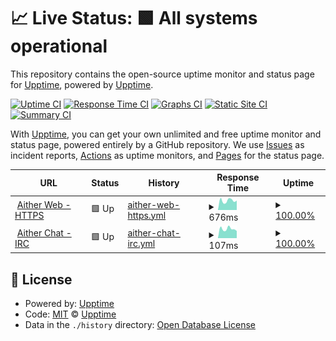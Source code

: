 # 📈 Live Status: <!--live status--> **🟩 All systems operational**

This repository contains the open-source uptime monitor and status page for [Upptime](https://upptime.js.org), powered by [Upptime](https://github.com/upptime/upptime).

[![Uptime CI](https://github.com/Obi-Wana/upptime/workflows/Uptime%20CI/badge.svg)](https://github.com/Obi-Wana/upptime/actions?query=workflow%3A%22Uptime+CI%22)
[![Response Time CI](https://github.com/Obi-Wana/upptime/workflows/Response%20Time%20CI/badge.svg)](https://github.com/Obi-Wana/upptime/actions?query=workflow%3A%22Response+Time+CI%22)
[![Graphs CI](https://github.com/Obi-Wana/upptime/workflows/Graphs%20CI/badge.svg)](https://github.com/Obi-Wana/upptime/actions?query=workflow%3A%22Graphs+CI%22)
[![Static Site CI](https://github.com/Obi-Wana/upptime/workflows/Static%20Site%20CI/badge.svg)](https://github.com/Obi-Wana/upptime/actions?query=workflow%3A%22Static+Site+CI%22)
[![Summary CI](https://github.com/Obi-Wana/upptime/workflows/Summary%20CI/badge.svg)](https://github.com/Obi-Wana/upptime/actions?query=workflow%3A%22Summary+CI%22)

With [Upptime](https://upptime.js.org), you can get your own unlimited and free uptime monitor and status page, powered entirely by a GitHub repository. We use [Issues](https://github.com/upptime/upptime/issues) as incident reports, [Actions](https://github.com/Obi-Wana/upptime/actions) as uptime monitors, and [Pages](https://upptime.github.io/upptime) for the status page.

<!--start: status pages-->
<!-- This summary is generated by Upptime (https://github.com/upptime/upptime) -->
<!-- Do not edit this manually, your changes will be overwritten -->
<!-- prettier-ignore -->
| URL | Status | History | Response Time | Uptime |
| --- | ------ | ------- | ------------- | ------ |
| <img alt="" src="https://aither.cc/favicon.ico" height="13"> [Aither Web - HTTPS](https://aither.cc) | 🟩 Up | [aither-web-https.yml](https://github.com/Obi-Wana/upptime/commits/HEAD/history/aither-web-https.yml) | <details><summary><img alt="Response time graph" src="./graphs/aither-web-https/response-time-week.png" height="20"> 676ms</summary><br><a href="https://status.aither.cc/history/aither-web-https"><img alt="Response time 787" src="https://img.shields.io/endpoint?url=https%3A%2F%2Fraw.githubusercontent.com%2FObi-Wana%2Fupptime%2FHEAD%2Fapi%2Faither-web-https%2Fresponse-time.json"></a><br><a href="https://status.aither.cc/history/aither-web-https"><img alt="24-hour response time 497" src="https://img.shields.io/endpoint?url=https%3A%2F%2Fraw.githubusercontent.com%2FObi-Wana%2Fupptime%2FHEAD%2Fapi%2Faither-web-https%2Fresponse-time-day.json"></a><br><a href="https://status.aither.cc/history/aither-web-https"><img alt="7-day response time 676" src="https://img.shields.io/endpoint?url=https%3A%2F%2Fraw.githubusercontent.com%2FObi-Wana%2Fupptime%2FHEAD%2Fapi%2Faither-web-https%2Fresponse-time-week.json"></a><br><a href="https://status.aither.cc/history/aither-web-https"><img alt="30-day response time 697" src="https://img.shields.io/endpoint?url=https%3A%2F%2Fraw.githubusercontent.com%2FObi-Wana%2Fupptime%2FHEAD%2Fapi%2Faither-web-https%2Fresponse-time-month.json"></a><br><a href="https://status.aither.cc/history/aither-web-https"><img alt="1-year response time 790" src="https://img.shields.io/endpoint?url=https%3A%2F%2Fraw.githubusercontent.com%2FObi-Wana%2Fupptime%2FHEAD%2Fapi%2Faither-web-https%2Fresponse-time-year.json"></a></details> | <details><summary><a href="https://status.aither.cc/history/aither-web-https">100.00%</a></summary><a href="https://status.aither.cc/history/aither-web-https"><img alt="All-time uptime 100.00%" src="https://img.shields.io/endpoint?url=https%3A%2F%2Fraw.githubusercontent.com%2FObi-Wana%2Fupptime%2FHEAD%2Fapi%2Faither-web-https%2Fuptime.json"></a><br><a href="https://status.aither.cc/history/aither-web-https"><img alt="24-hour uptime 100.00%" src="https://img.shields.io/endpoint?url=https%3A%2F%2Fraw.githubusercontent.com%2FObi-Wana%2Fupptime%2FHEAD%2Fapi%2Faither-web-https%2Fuptime-day.json"></a><br><a href="https://status.aither.cc/history/aither-web-https"><img alt="7-day uptime 100.00%" src="https://img.shields.io/endpoint?url=https%3A%2F%2Fraw.githubusercontent.com%2FObi-Wana%2Fupptime%2FHEAD%2Fapi%2Faither-web-https%2Fuptime-week.json"></a><br><a href="https://status.aither.cc/history/aither-web-https"><img alt="30-day uptime 100.00%" src="https://img.shields.io/endpoint?url=https%3A%2F%2Fraw.githubusercontent.com%2FObi-Wana%2Fupptime%2FHEAD%2Fapi%2Faither-web-https%2Fuptime-month.json"></a><br><a href="https://status.aither.cc/history/aither-web-https"><img alt="1-year uptime 100.00%" src="https://img.shields.io/endpoint?url=https%3A%2F%2Fraw.githubusercontent.com%2FObi-Wana%2Fupptime%2FHEAD%2Fapi%2Faither-web-https%2Fuptime-year.json"></a></details>
| <img alt="" src="https://cdn-icons-png.flaticon.com/512/309/309666.png" height="13"> [Aither Chat - IRC](irc.aither.cc) | 🟩 Up | [aither-chat-irc.yml](https://github.com/Obi-Wana/upptime/commits/HEAD/history/aither-chat-irc.yml) | <details><summary><img alt="Response time graph" src="./graphs/aither-chat-irc/response-time-week.png" height="20"> 107ms</summary><br><a href="https://status.aither.cc/history/aither-chat-irc"><img alt="Response time 302" src="https://img.shields.io/endpoint?url=https%3A%2F%2Fraw.githubusercontent.com%2FObi-Wana%2Fupptime%2FHEAD%2Fapi%2Faither-chat-irc%2Fresponse-time.json"></a><br><a href="https://status.aither.cc/history/aither-chat-irc"><img alt="24-hour response time 90" src="https://img.shields.io/endpoint?url=https%3A%2F%2Fraw.githubusercontent.com%2FObi-Wana%2Fupptime%2FHEAD%2Fapi%2Faither-chat-irc%2Fresponse-time-day.json"></a><br><a href="https://status.aither.cc/history/aither-chat-irc"><img alt="7-day response time 107" src="https://img.shields.io/endpoint?url=https%3A%2F%2Fraw.githubusercontent.com%2FObi-Wana%2Fupptime%2FHEAD%2Fapi%2Faither-chat-irc%2Fresponse-time-week.json"></a><br><a href="https://status.aither.cc/history/aither-chat-irc"><img alt="30-day response time 111" src="https://img.shields.io/endpoint?url=https%3A%2F%2Fraw.githubusercontent.com%2FObi-Wana%2Fupptime%2FHEAD%2Fapi%2Faither-chat-irc%2Fresponse-time-month.json"></a><br><a href="https://status.aither.cc/history/aither-chat-irc"><img alt="1-year response time 300" src="https://img.shields.io/endpoint?url=https%3A%2F%2Fraw.githubusercontent.com%2FObi-Wana%2Fupptime%2FHEAD%2Fapi%2Faither-chat-irc%2Fresponse-time-year.json"></a></details> | <details><summary><a href="https://status.aither.cc/history/aither-chat-irc">100.00%</a></summary><a href="https://status.aither.cc/history/aither-chat-irc"><img alt="All-time uptime 99.90%" src="https://img.shields.io/endpoint?url=https%3A%2F%2Fraw.githubusercontent.com%2FObi-Wana%2Fupptime%2FHEAD%2Fapi%2Faither-chat-irc%2Fuptime.json"></a><br><a href="https://status.aither.cc/history/aither-chat-irc"><img alt="24-hour uptime 100.00%" src="https://img.shields.io/endpoint?url=https%3A%2F%2Fraw.githubusercontent.com%2FObi-Wana%2Fupptime%2FHEAD%2Fapi%2Faither-chat-irc%2Fuptime-day.json"></a><br><a href="https://status.aither.cc/history/aither-chat-irc"><img alt="7-day uptime 100.00%" src="https://img.shields.io/endpoint?url=https%3A%2F%2Fraw.githubusercontent.com%2FObi-Wana%2Fupptime%2FHEAD%2Fapi%2Faither-chat-irc%2Fuptime-week.json"></a><br><a href="https://status.aither.cc/history/aither-chat-irc"><img alt="30-day uptime 100.00%" src="https://img.shields.io/endpoint?url=https%3A%2F%2Fraw.githubusercontent.com%2FObi-Wana%2Fupptime%2FHEAD%2Fapi%2Faither-chat-irc%2Fuptime-month.json"></a><br><a href="https://status.aither.cc/history/aither-chat-irc"><img alt="1-year uptime 100.00%" src="https://img.shields.io/endpoint?url=https%3A%2F%2Fraw.githubusercontent.com%2FObi-Wana%2Fupptime%2FHEAD%2Fapi%2Faither-chat-irc%2Fuptime-year.json"></a></details>

<!--end: status pages-->

## 📄 License

- Powered by: [Upptime](https://github.com/upptime/upptime)
- Code: [MIT](./LICENSE) © [Upptime](https://upptime.js.org)
- Data in the `./history` directory: [Open Database License](https://opendatacommons.org/licenses/odbl/1-0/)
